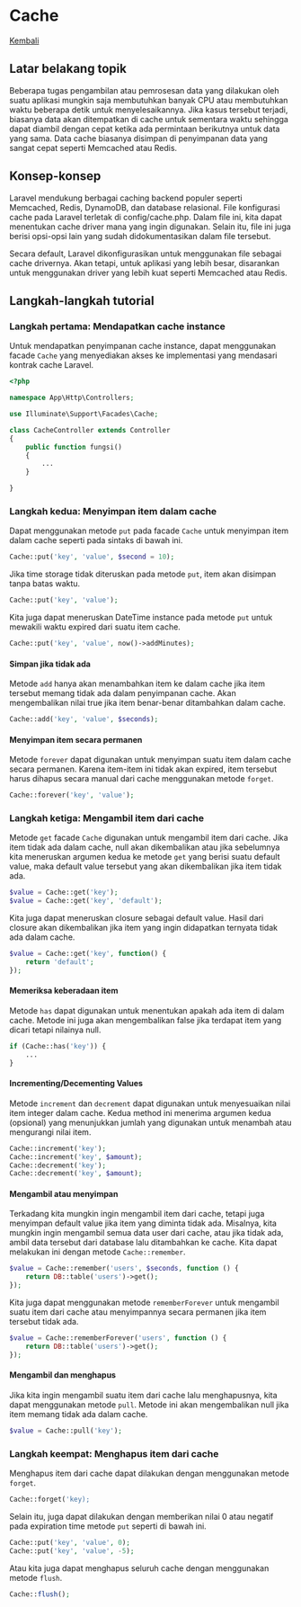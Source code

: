 # Cache

[Kembali](readme.md)

## Latar belakang topik

Beberapa tugas pengambilan atau pemrosesan data yang dilakukan oleh suatu aplikasi mungkin saja membutuhkan banyak CPU atau membutuhkan waktu beberapa detik untuk menyelesaikannya. Jika kasus tersebut terjadi, biasanya data akan ditempatkan di cache untuk sementara waktu sehingga dapat diambil dengan cepat ketika ada permintaan berikutnya untuk data yang sama. Data cache biasanya disimpan di penyimpanan data yang sangat cepat seperti Memcached atau Redis.

## Konsep-konsep

Laravel mendukung berbagai caching backend populer seperti Memcached, Redis, DynamoDB, dan database relasional. File konfigurasi cache pada Laravel terletak di config/cache.php. Dalam file ini, kita dapat menentukan cache driver mana yang ingin digunakan. Selain itu, file ini juga berisi opsi-opsi lain yang sudah didokumentasikan dalam file tersebut.

Secara default, Laravel dikonfigurasikan untuk menggunakan file sebagai cache drivernya. Akan tetapi, untuk aplikasi yang lebih besar, disarankan untuk menggunakan driver yang lebih kuat seperti Memcached atau Redis.

## Langkah-langkah tutorial

### Langkah pertama: Mendapatkan cache instance
Untuk mendapatkan penyimpanan cache instance, dapat menggunakan facade `Cache` yang menyediakan akses ke implementasi yang mendasari kontrak cache Laravel.


```php
<?php

namespace App\Http\Controllers;

use Illuminate\Support\Facades\Cache;

class CacheController extends Controller
{
    public function fungsi()
    {
        ...
    }

}

```


### Langkah kedua: Menyimpan item dalam cache
Dapat menggunakan metode `put` pada facade `Cache` untuk menyimpan item dalam cache seperti pada sintaks di bawah ini.

```php
Cache::put('key', 'value', $second = 10);
```

Jika time storage tidak diteruskan pada metode `put`, item akan disimpan tanpa batas waktu.

```php
Cache::put('key', 'value');
```

Kita juga dapat meneruskan DateTime instance pada metode `put` untuk mewakili waktu expired dari suatu item cache.

```php
Cache::put('key', 'value', now()->addMinutes);
```

#### Simpan jika tidak ada
Metode `add` hanya akan menambahkan item ke dalam cache jika item tersebut memang tidak ada dalam penyimpanan cache. Akan mengembalikan nilai true jika item benar-benar ditambahkan dalam cache.

```php
Cache::add('key', 'value', $seconds);
```

#### Menyimpan item secara permanen
Metode `forever` dapat digunakan untuk menyimpan suatu item dalam cache secara permanen. Karena item-item ini tidak akan expired, item tersebut harus dihapus secara manual dari cache menggunakan metode `forget`.

```php
Cache::forever('key', 'value');
```


### Langkah ketiga: Mengambil item dari cache
Metode `get` facade `Cache` digunakan untuk mengambil item dari cache. Jika item tidak ada dalam cache, null akan dikembalikan atau jika sebelumnya kita meneruskan argumen kedua ke metode `get` yang berisi suatu default value, maka default value tersebut yang akan dikembalikan jika item tidak ada.

```php
$value = Cache::get('key');
$value = Cache::get('key', 'default');
```

Kita juga dapat meneruskan closure sebagai default value. Hasil dari closure akan dikembalikan jika item yang ingin didapatkan ternyata tidak ada dalam cache.

```php
$value = Cache::get('key', function() {
    return 'default';
});
```

#### Memeriksa keberadaan item
Metode `has` dapat digunakan untuk menentukan apakah ada item di dalam cache. Metode ini juga akan mengembalikan false jika terdapat item yang dicari tetapi nilainya null.

```php
if (Cache::has('key')) {
    ...
}
```

#### Incrementing/Decementing Values
Metode `increment` dan `decrement` dapat digunakan untuk menyesuaikan nilai item integer dalam cache. Kedua method ini menerima argumen kedua (opsional) yang menunjukkan jumlah yang digunakan untuk menambah atau mengurangi nilai item. 

```php
Cache::increment('key');
Cache::increment('key', $amount);
Cache::decrement('key');
Cache::decrement('key', $amount);
```

#### Mengambil atau menyimpan
Terkadang kita mungkin ingin mengambil item dari cache, tetapi juga menyimpan default value jika item yang diminta tidak ada. Misalnya, kita mungkin ingin mengambil semua data user dari cache, atau jika tidak ada, ambil data tersebut dari database lalu ditambahkan ke cache. Kita dapat melakukan ini dengan metode `Cache::remember`.

```php
$value = Cache::remember('users', $seconds, function () {
    return DB::table('users')->get();
});
```

Kita juga dapat menggunakan metode `rememberForever` untuk mengambil suatu item dari cache atau menyimpannya secara permanen jika item tersebut tidak ada.

```php
$value = Cache::rememberForever('users', function () {
    return DB::table('users')->get();
});
```

#### Mengambil dan menghapus
Jika kita ingin mengambil suatu item dari cache lalu menghapusnya, kita dapat menggunakan metode `pull`. Metode ini akan mengembalikan null jika item memang tidak ada dalam cache.

```php
$value = Cache::pull('key');
```

### Langkah keempat: Menghapus item dari cache
Menghapus item dari cache dapat dilakukan dengan menggunakan metode `forget`.

```php
Cache::forget('key);
```

Selain itu, juga dapat dilakukan dengan memberikan nilai 0 atau negatif pada expiration time metode `put` seperti di bawah ini.

```php
Cache::put('key', 'value', 0);
Cache::put('key', 'value', -5);
```

Atau kita juga dapat menghapus seluruh cache dengan menggunakan metode `flush`.

```php
Cache::flush();
```
